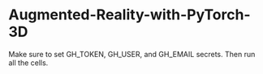 # Augmented-Reality-with-PyTorch-3D

Make sure to set GH_TOKEN, GH_USER, and GH_EMAIL secrets.  Then run all the cells.
